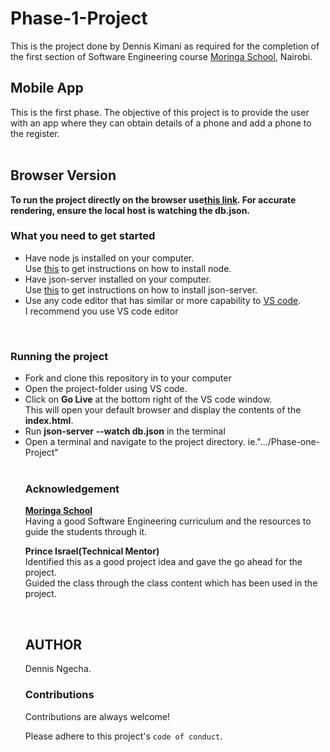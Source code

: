 # Phase-1-Project
This is the project done by Dennis Kimani as required for the completion of the first section of Software Engineering course <a href="https://moringaschool.com/" target="_blank">Moringa School</a>, Nairobi.

## Mobile App
This is the first phase. The objective of this project is to provide the user with an app where they can obtain details of a phone and add a phone to the register.<br> <br>
## Browser Version
<strong>To run the project directly on the browser use<a href="https://phenomenal-bonbon-ba45ff.netlify.app">this link</a>. For accurate rendering, ensure the local host is watching the db.json.</strong>

### What you need to get started
<ul>
 <li>Have node js installed on your computer. <br>Use <a
href="https://nodejs.org/en/">this</a> to get instructions on how to install
node.</li> <li>Have json-server installed on your computer.<br> Use <a
href="https://www.npmjs.com/package/json-server">this</a> to get instructions on
how to install json-server.</li> <li>Use any code editor that has similar or
more capability to <a href="https://code.visualstudio.com/">VS code</a>.<br>I
recommend you use VS code editor<a></a></li> </ul> 
<br> 
<h3> Running the project </h3>
<ul> <li>Fork
and clone this repository in to your computer</li> <li>Open the project-folder
using VS code.</li> <li>Click on <strong>Go Live</strong> at the bottom right of
the VS code window.<br>This will open your default browser and display the
contents of the <strong>index.html</strong>.<li>Run <strong>json-server --watch
db.json</strong> in the terminal<br></li> <li>Open a terminal and navigate to the project
directory. ie.".../Phase-one-Project"</li>
<br>

### Acknowledgement
<strong><a href="">Moringa School</a></strong><br>Having a good Software
Engineering curriculum and the resources to guide the students through it.
<br> <p> <strong>Prince Israel(Technical Mentor)</strong><br> Identified
this as a good project idea and gave the go ahead for the project.<br>Guided the class through the class content which has been used in the project. </p> <br>

## AUTHOR
Dennis Ngecha.

### Contributions
Contributions are always welcome!

Please adhere to this project's `code of conduct`.


